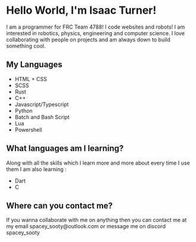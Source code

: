 <!DOCTYPE html>
<html>
<body>
<h1> Hello World, I'm Isaac Turner! </h1>
<p id="font1"> I am a programmer for FRC Team 4788! I code websites and robots! I am interested in robotics, physics, engineering and computer science. I love collaborating with people on projects and am always down to build something cool. </p>
<h2> My Languages </h2>
<ul>
<li> HTML + CSS </li>
<li> SCSS </li>
<li> Rust </li>
<li> C++ </li>
<li> Javascript/Typescript </li>
<li> Python </li>
<li> Batch and Bash Script </li>
<li> Lua </li>
<li> Powershell </li>
</ul>
<h2> What languages am I learning? </h2>
<p> Along with all the skills which I learn more and more about every time I use them I am also learning : </p>
<ul> <li> Dart </li> <li> C </li> </ul>
<h2 font="font1"> Where can you contact me? </h2>
<p> If you wanna collaborate with me on anything then you can contact me at my email spacey_sooty@outlook.com or message me on discord spacey_sooty</p>
</body>
</html>
